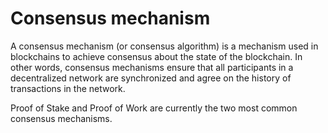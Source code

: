 # Consensus mechanism

A consensus mechanism (or consensus algorithm) is a mechanism used in blockchains to achieve consensus about the state of the blockchain. In other words, consensus mechanisms ensure that all participants in a decentralized network are synchronized and agree on the history of transactions in the network.

Proof of Stake and Proof of Work are currently the two most common consensus mechanisms.
